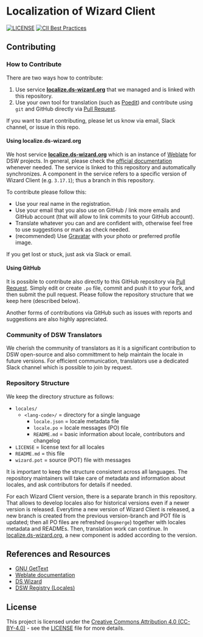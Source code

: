 # Localization of Wizard Client

[![LICENSE](https://img.shields.io/github/license/ds-wizard/wizard-client-localization)](LICENSE)
[![CII Best Practices](https://bestpractices.coreinfrastructure.org/projects/4975/badge)](https://bestpractices.coreinfrastructure.org/projects/4975)

## Contributing

### How to Contribute

There are two ways how to contribute:

1. Use service **[localize.ds-wizard.org](https://localize.ds-wizard.org)** that we managed and is linked with this repository.
2. Use your own tool for translation (such as [Poedit](https://poedit.net/)) and contribute using `git` and GitHub directly via [Pull Request](https://docs.github.com/en/pull-requests).

If you want to start contributing, please let us know via email, Slack channel, or issue in this repo.

#### Using localize.ds-wizard.org

We host service **[localize.ds-wizard.org](https://localize.ds-wizard.org)** which is an instance of [Weblate](https://weblate.org/) for DSW projects. In general, please check the [official documentation](https://docs.weblate.org/en/latest/) whenever needed. The service is linked to this repository and automatically synchronizes. A component in the service refers to a specific version of Wizard Client (e.g. `3.17.1`); thus a branch in this repository.

To contribute please follow this:

* Use your real name in the registration.
* Use your email that you also use on GitHub / link more emails and GitHub account (that will allow to link commits to your GitHub account).
* Translate whatever you can and are confident with, otherwise feel free to use suggestions or mark as check needed.
* (recommended) Use [Gravatar](https://en.gravatar.com/) with your photo or preferred profile image.

If you get lost or stuck, just ask via Slack or email.

#### Using GitHub

It is possible to contribute also directly to this GitHub repository via [Pull Request](https://docs.github.com/en/pull-requests). Simply edit or create `.po` file, commit and push it to your fork, and then submit the pull request. Please follow the repository structure that we keep here (described below).

Another forms of contributions via GitHub such as issues with reports and suggestions are also highly appreciated.

### Community of DSW Translators

We cherish the community of translators as it is a significant contribution to DSW open-source and also committment to help maintain the locale in future versions. For efficient communication, translators use a dedicated Slack channel which is possible to join by request.

### Repository Structure

We keep the directory structure as follows:

* `locales/`
  * `<lang-code>/` = directory for a single language
    * `locale.json` = locale metadata file
    * `locale.po` = locale messages (PO) file
    * `README.md` = basic information about locale, contributors and changelog
* `LICENSE` = license text for all locales
* `README.md` = this file
* `wizard.pot` = source (POT) file with messages

It is important to keep the structure consistent across all languages. The repository maintainers will take care of metadata and information about locales, and ask contributors for details if needed.

For each Wizard Client version, there is a separate branch in this repository. That allows to develop locales also for historical versions even if a newer version is released. Everytime a new version of Wizard Client is released, a new branch is created from the previous version-branch and POT file is updated; then all PO files are refreshed (`msgmerge`) together with locales metadata and READMEs. Then, translation work can continue. In [localize.ds-wizard.org](https://localize.ds-wizard.org), a new component is added according to the version.

## References and Resources

* [GNU GetText](https://www.gnu.org/software/gettext/manual/index.html)
* [Weblate documentation](https://docs.weblate.org/en/latest/)
* [DS Wizard](https://ds-wizard.org)
* [DSW Registry (Locales)](https://registry.ds-wizard.org/locales)

## License

This project is licensed under the [Creative Commons Attribution 4.0 (CC-BY-4.0)](https://creativecommons.org/licenses/by/4.0/) - see the [LICENSE](LICENSE) file for more details.
